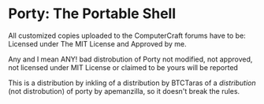 # Porty: The Portable Shell

All customized copies uploaded to the ComputerCraft forums have to be:
Licensed under The MIT License and Approved by me.

Any and I mean ANY! bad distrobution of Porty not modified, not approved, not licensed under MIT License or claimed to be yours will be reported

This is a distribution by inkling of a distribution by BTCTaras of a *distribution* (not distrobution) of porty by apemanzilla, so it doesn't break the rules.
